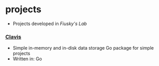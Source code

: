 # projects
- Projects developed in _Fiusky's Lab_

### [Clavis](https://github.com/fiuskylab/clavis)
- Simple in-memory and in-disk data storage Go package for simple projects
- Written in: Go
